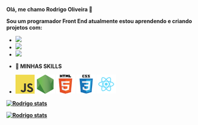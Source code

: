 <b>Olá, me chamo Rodrigo Oliveira<b> 👋

Sou um programador Front End atualmente estou aprendendo e criando projetos com:

   -  <img src="https://img.shields.io/badge/HTML5-E34F26?style=for-the-badge&logo=html5&logoColor=white">
   -  <img src="https://img.shields.io/badge/CSS-239120?&style=for-the-badge&logo=css3&logoColor=white">
   -  <img src="https://img.shields.io/badge/JavaScript-F7DF1E?style=for-the-badge&logo=javascript&logoColor=black">
   
   -  🚀 MINHAS SKILLS
   -  <img src="https://raw.githubusercontent.com/github/explore/80688e429a7d4ef2fca1e82350fe8e3517d3494d/topics/javascript/javascript.png" width="50px">  <img     src="https://raw.githubusercontent.com/github/explore/80688e429a7d4ef2fca1e82350fe8e3517d3494d/topics/nodejs/nodejs.png" width="50px"> <img src="https://raw.githubusercontent.com/github/explore/80688e429a7d4ef2fca1e82350fe8e3517d3494d/topics/html/html.png" width="50px"> <img src="https://raw.githubusercontent.com/github/explore/80688e429a7d4ef2fca1e82350fe8e3517d3494d/topics/css/css.png" width="50px"> <img src="https://raw.githubusercontent.com/github/explore/80688e429a7d4ef2fca1e82350fe8e3517d3494d/topics/react/react.png" width="50px">




[![Rodrigo stats](https://github-readme-stats.vercel.app/api?username=dantas645089)](https://github.com/anuraghazra/github-readme-stats)

[![Rodrigo stats](https://github-readme-stats.vercel.app/api/top-langs/?username=dantas645089)](https://github.com/anuraghazra/github-readme-stats)


